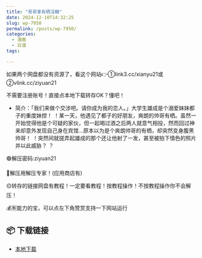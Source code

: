 ```yaml
---
title: "哥哥拿有栖沒轍"
date: 2024-12-10T14:32:25
slug: wp-7950
permalink: /posts/wp-7950/
categories:
  - 漫画
  - 日漫
tags:

---
```


如果两个网盘都没有资源了，看这个网站👉①link3.cc/xianyu21或②vlink.cc/ziyuan21

不需要注册账号！直接点本地下载转存OK？懂吧！

*   简介：「我们来做个交涉吧。请你成为我的恋人。」大学生雄成是个溺爱妹妹都子的重度妹控！ ！某一天，他遇见了都子的好朋友，爽朗的帅哥有栖。虽然一开始觉得他是个可疑的家伙，但一起喝过酒之后两人就意气相投，然而回过神来却意外发现自己身在宾馆…原本以为是个爽朗帅哥的有栖，却突然变身腹黑帅哥！ ！突然间就搓弄起雄成的那个还让他射了一发，甚至被拍下情色的照片并以此威胁？ ？

🟢解压密码:ziyuan21

🔵解压用解压专家！(应用商店有)

🟡转存的链接网盘有教程！一定要看教程！按教程操作！不按教程操作你不会解压！

💰🈶能力的宝，可以点左下角赞赏支持一下网站运行

## 📦 下载链接
- [本地下载](https://blziyuan21.com/pay-download/7950?key=f9326f8b26&down_id=0)


